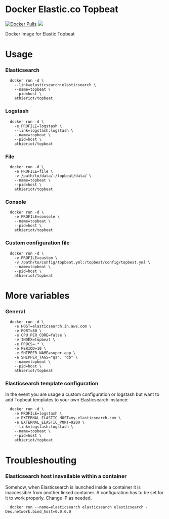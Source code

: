 # Docker Elastic.co Topbeat

[![Docker Pulls](https://img.shields.io/docker/pulls/athieriot/topbeat.svg)]() [![](https://badge.imagelayers.io/athieriot/topbeat:1.1.0.svg)](https://imagelayers.io/?images=athieriot/topbeat:1.1.0 'Get your own badge on imagelayers.io')

Docker image for Elastic Topbeat

# Usage

### Elasticsearch

      docker run -d \
        --link=elasticsearch:elasticsearch \
        --name=topbeat \
        --pid=host \
        athieriot/topbeat
      
### Logstash

      docker run -d \
        -e PROFILE=logstash \
        --link=logstash:logstash \
        --name=topbeat \
        --pid=host \
        athieriot/topbeat

### File

      docker run -d \
        -e PROFILE=file \
        -v /path/to/data/:/topbeat/data/ \
        --name=topbeat \
        --pid=host \
        athieriot/topbeat

### Console

      docker run -d \
        -e PROFILE=console \
        --name=topbeat \
        --pid=host \
        athieriot/topbeat

### Custom configuration file

      docker run -d \
        -e PROFILE=custom \
        -v /path/to/config/topbeat.yml:/topbeat/config/topbeat.yml \
        --name=topbeat \
        --pid=host \
        athieriot/topbeat

# More variables

### General

      docker run -d \
        -e HOST=elasticsearch.in.aws.com \
        -e PORT=80 \
        -e CPU_PER_CORE=false \
        -e INDEX=topbeat \
        -e PROCS=.* \
        -e PERIOD=10 \
        -e SHIPPER_NAME=super-app \
        -e SHIPPER_TAGS="qa", "db" \
        --name=topbeat \
        --pid=host \
        athieriot/topbeat

### Elasticsearch template configuration

In the event you are usage a custom configuration or logstash but want to add Topbeat templates to your own Elasticsearch instance:

      docker run -d \
        -e PROFILE=logstash \
        -e EXTERNAL_ELASTIC_HOST=my.elasticsearch.com \
        -e EXTERNAL_ELASTIC_PORT=9200 \
        --link=logstash:logstash \
        --name=topbeat \
        --pid=host \
        athieriot/topbeat

# Troubleshouting

### Elasticsearch host inavailable within a container

Somehow, when Elasticsearch is launched inside a container it is inaccessible from another linked container.
A configuration has to be set for it to work properly. Change IP as needed.

      docker run --name=elasticsearch elasticsearch elasticsearch -Des.network.bind_host=0.0.0.0
